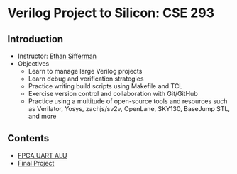 # Verilog Project to Silicon: CSE 293

## Introduction

* Instructor: [Ethan Sifferman](https://github.com/sifferman)
* Objectives
  * Learn to manage large Verilog projects
  * Learn debug and verification strategies
  * Practice writing build scripts using Makefile and TCL
  * Exercise version control and collaboration with Git/GitHub
  * Practice using a multitude of open-source tools and resources such as Verilator, Yosys, zachjs/sv2v, OpenLane, SKY130, BaseJump STL, and more

## Contents

* [FPGA UART ALU](./fpga-uart-alu/)
* [Final Project](https://github.com/nunibye/cse293-final-project)
